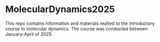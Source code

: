 # MolecularDynamics2025
This repo contains information and materials realted to the introductory course to molecular dynamics. The course was conducted between January-April of 2025.
